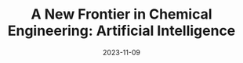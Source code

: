 ---
title: "A New Frontier in Chemical Engineering: Artificial Intelligence"
collection: talks
type: "Talk"
effort: "other"
permalink: /talks/ege_talk
venue: "Ege University Chemical Engineering Society"
date: 2023-11-09
location: "İzmir, Turkey - Held Online"
---